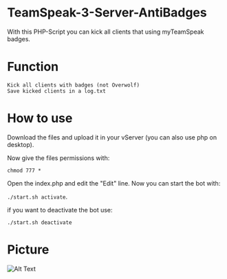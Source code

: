 # TeamSpeak-3-Server-AntiBadges

With this PHP-Script you can kick all clients that using myTeamSpeak badges.

# Function
```
Kick all clients with badges (not Overwolf)
Save kicked clients in a log.txt
```

# How to use

Download the files and upload it in your vServer (you can also use php on desktop).

Now give the files permissions with:
```
chmod 777 *
```
Open the index.php and edit the "Edit" line.
Now you can start the bot with: 

```./start.sh activate```.

if you want to deactivate the bot use: 

```./start.sh deactivate```


# Picture

![Alt Text](https://files.catbox.moe/2nbemd.JPG)
